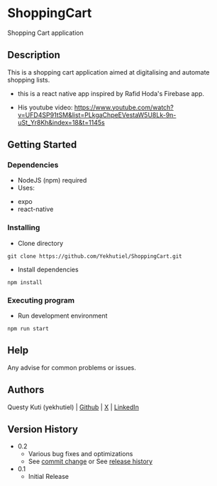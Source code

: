 # ShoppingCart

Shopping Cart application

## Description

This is a shopping cart application aimed at digitalising and automate shopping lists.
* this is a react native app inspired by Rafid Hoda's Firebase app.

* His youtube video: https://www.youtube.com/watch?v=UFD4SP91tSM&list=PLkgaChpeEVestaW5U8Lk-9n-uSt_Yr8Kh&index=18&t=1145s 

## Getting Started

### Dependencies

* NodeJS (npm) required
* Uses:
-   expo
-   react-native

### Installing

* Clone directory
````
git clone https://github.com/Yekhutiel/ShoppingCart.git
````

* Install dependencies
```
npm install
```


### Executing program

* Run development environment
```
npm run start
```

## Help

Any advise for common problems or issues.

## Authors

Questy Kuti (yekhutiel) |
[Github](https://github.com/Yekhutiel) |
[X](https://www.x.com/yekhutiel) |
[LinkedIn](https://www.linkedin.com/in/questy-kuti-680209213)

## Version History

* 0.2
    * Various bug fixes and optimizations
    * See [commit change]() or See [release history]()
* 0.1
    * Initial Release
